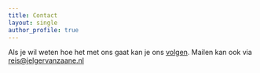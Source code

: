 ```yaml
---
title: Contact
layout: single
author_profile: true
---
```

Als je wil weten hoe het met ons gaat kan je ons [volgen](/volg-ons). Mailen kan ook via [reis@jelgervanzaane.nl](mailto:reis@jelgervanzaane.nl)